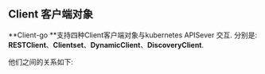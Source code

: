 ## Client 客户端对象



**Client-go **支持四种Client客户端对象与kubernetes APISever 交互.  分别是:  **RESTClient**、**Clientset**、**DynamicClient**、**DiscoveryClient**.

 他们之间的关系如下:

```